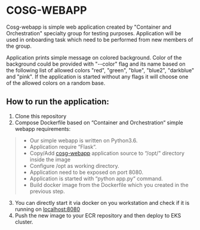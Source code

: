 # COSG-WEBAPP
Cosg-webapp is simple web application created by "Container and Orchestration" specialty group for testing purposes.
Application will be used in onboarding task which need to be performed from new members of the group.

Application prints simple message on colored background. 
Color of the background could be provided with "--color" flag and its name based on the following list of allowed colors "red", "green", "blue", "blue2", "darkblue" and "pink". If the application is started without any flags it will choose one of the allowed colors on a random base.

## How to run the application:
1. Clone this repository
2. Compose Dockerfile based on “Container and Orchestration“ simple webapp requirements:
>* Our simple webapp is written on Python3.6.
>* Application require “Flask“.
>* Copy/Add [cosg-webapp](cosg-webapp) application source to “/opt/" directory inside the image 
>* Configure /opt as working directory.
>* Application need to be exposed on port 8080.
>* Application is started with “python app.py“ command.
>* Build docker image from the Dockerfile which you created in the previous step.
3. You can directly start it via docker on you workstation and check if it is running on [localhost:8080](localhost:8080)
4. Push the new image to your ECR repository and then deploy to EKS cluster.
